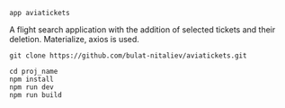 `app aviatickets`

A flight search application with the addition of selected tickets and their deletion. Materialize, axios is used.

```shell
git clone https://github.com/bulat-nitaliev/aviatickets.git
```
```shell
cd proj_name  
npm install  
npm run dev  
npm run build
```
